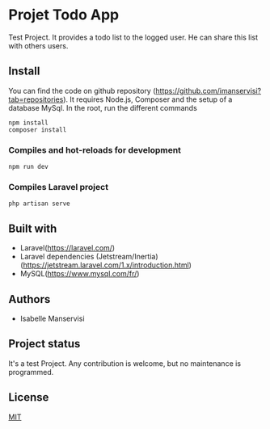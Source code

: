 # Projet Todo App

Test Project. It provides a todo list to the logged user. He can share this list with others users.

## Install
You can find the code on github repository (https://github.com/imanservisi?tab=repositories).
It requires Node.js, Composer and the setup of a database MySql.
In the root, run the different commands
```
npm install
composer install
```

### Compiles and hot-reloads for development
```
npm run dev
```

### Compiles Laravel project
```
php artisan serve
```

## Built with
- Laravel(https://laravel.com/)
- Laravel dependencies (Jetstream/Inertia)(https://jetstream.laravel.com/1.x/introduction.html)
- MySQL(https://www.mysql.com/fr/)

## Authors
- Isabelle Manservisi

## Project status
It's a test Project.
Any contribution is welcome, but no maintenance is programmed.

## License
[MIT](https://choosealicense.com/licenses/mit/)

